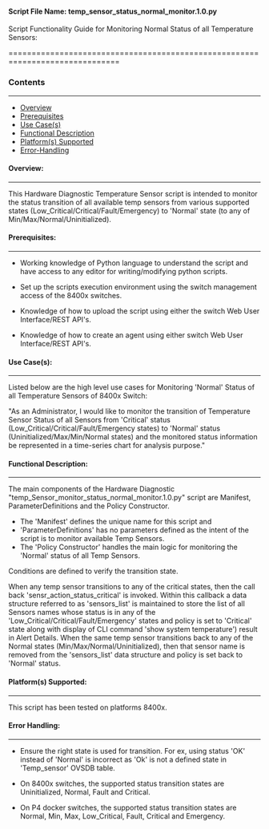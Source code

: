 #### Script File Name: temp\_sensor\_status\_normal\_monitor.1.0.py

Script Functionality Guide for Monitoring Normal Status of all
Temperature Sensors:

==============================================================================

### Contents
------------------------------------------------------------------------------
- [Overview](#Overview)
- [Prerequisites](#Prerequisites)
- [Use Case(s)](#Use_Case)
- [Functional Description](#Functional_Description)
- [Platform(s) Supported](#Platforms_Supported)
- [Error-Handling](#Error-Handling)

<a id='Overview'></a>
#### Overview:

------------------------------------------------------------------------------

This Hardware Diagnostic Temperature Sensor script is intended to monitor the 
status transition of all available temp sensors from various supported states
(Low\_Critical/Critical/Fault/Emergency) to 'Normal' state 
(to any of Min/Max/Normal/Uninitialized).

<a id='Prerequisites'></a>
#### Prerequisites:
------------------------------------------------------------------------------

- Working knowledge of Python language to understand the script and have 
access to any editor for writing/modifying python scripts.

- Set up the scripts execution environment using the switch management access 
of the 8400x switches.

- Knowledge of how to upload the script using either the switch Web User 
Interface/REST API's.

- Knowledge of how to create an agent using either switch Web User 
Interface/REST API's.

<a id='Use_Case'/></a>
#### Use Case(s):

------------------------------------------------------------------------------

Listed below are the high level use cases for Monitoring 'Normal' Status
of all Temperature Sensors of 8400x Switch:

"As an Administrator, I would like to monitor the transition of
Temperature Sensor Status of all Sensors from 'Critical' status
(Low\_Critical/Critical/Fault/Emergency states) to 'Normal' status
(Uninitialized/Max/Min/Normal states) and the monitored status
information be represented in a time-series chart for analysis purpose."

<a id='Functional_Description'/></a>
#### Functional Description:

------------------------------------------------------------------------------

The main components of the Hardware Diagnostic
"temp\_Sensor\_monitor\_status\_normal\_monitor.1.0.py" script are
Manifest, ParameterDefinitions and the Policy Constructor.

- The 'Manifest' defines the unique name for this script and
- 'ParameterDefinitions' has no parameters defined as the intent of the
script is to monitor available Temp Sensors.
- The 'Policy Constructor' handles the main logic for monitoring the
'Normal' status of all Temp Sensors.

Conditions are defined to verify the transition state.

When any temp sensor transitions to any of the critical states, then the
call back 'sensr\_action\_status\_critical' is invoked. Within this
callback a data structure referred to as 'sensors\_list' is maintained
to store the list of all Sensors names whose status is in any of the
'Low\_Critical/Critical/Fault/Emergency' states and policy is set to
'Critical' state along with display of CLI command 'show system
temperature') result in Alert Details. When the same temp sensor
transitions back to any of the Normal states
(Min/Max/Normal/Uninitialized), then that sensor name is removed from
the 'sensors\_list' data structure and policy is set back to 'Normal'
status.

<a id='Platforms_Supported'/></a>
#### Platform(s) Supported:

------------------------------------------------------------------------------
This script has been tested on platforms 8400x.

<a id='Error-Handling'/></a>
#### Error Handling:

------------------------------------------------------------------------------

- Ensure the right state is used for transition. For ex, using status
'OK' instead of 'Normal' is incorrect as 'Ok' is not a defined state in 
'Temp\_sensor' OVSDB table.

- On 8400x switches, the supported status transition states are
Uninitialized, Normal, Fault and Critical.

- On P4 docker switches, the supported status transition states are
Normal, Min, Max, Low\_Critical, Fault, Critical and Emergency.